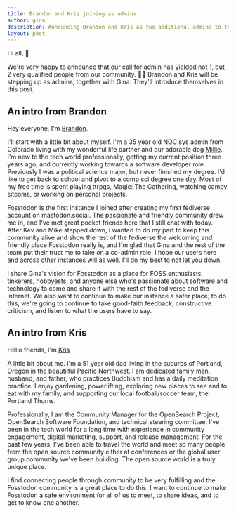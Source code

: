 ```yaml
---
title: Brandon and Kris joining as admins
author: gina
description: Announcing Brandon and Kris as two additional admins to the Fosstodon team
layout: post
---
```


Hi  all, 👋

We're very happy to announce that our call for admin has yielded not 1, but 2 very qualified people from our community. 🥳🥳 Brandon and Kris will be stepping up as admins, together with Gina. They'll introduce themselves in this post.

## An intro from Brandon

Hey everyone, I'm [Brandon](https://fosstodon.org/@btp).

I'll start with a little bit about myself. I'm a 35 year old NOC sys admin from Colorado living with my wonderful life partner and our adorable dog [Millie](https://pixelfed.social/p/bdont/814192090567300607). I'm new to the tech world professionally, getting my current position three years ago, and currently working towards a software developer role. Previously I was a political science major, but never finished my degree. I'd like to get back to school and pivot to a comp sci degree one day. Most of my free time is spent playing ttrpgs, Magic: The Gathering, watching campy sitcoms, or working on personal projects.

Fosstodon is the first instance I joined after creating my first fediverse account on mastodon.social. The passionate and friendly community drew me in, and I've met great pocket friends here that I still chat with today. After Kev and Mike stepped down, I wanted to do my part to keep this community alive and show the rest of the fediverse the welcoming and friendly place Fosstodon really is, and I'm glad that Gina and the rest of the team put their trust me to take on a co-admin role. I hope our users here and across other instances will as well. I'll do my best to not let you down.

I share Gina's vision for Fosstodon as a place for FOSS enthusiasts, tinkerers, hobbyests, and anyone else who's passionate about software and technology to come and share it with the rest of the fediverse and the internet. We also want to continue to make our instance a safer place; to do this, we're going to continue to take good-faith feedback, constructive criticism, and listen to what the users have to say.


## An intro from Kris

Hello friends, I'm [Kris](https://fosstodon.org/@krisfreedain)

A little bit about me. I'm a 51 year old dad living in the suburbs of Portland, Oregon in the beautilful Pacific Northwest. I am dedicated family man, husband, and father, who practices Buddhism and has a daily meditation practice. I enjoy gardening, powerlifting, exploring new places to see and to eat with my family, and supporting our local football/soccer team, the Portland Thorns. 

Professionally, I am the Community Manager for the OpenSearch Project, OpenSearch Software Foundation, and technical steering committee. I've been in the tech world for a long time with experience in community engagement, digital marketing, support, and release management. For the past few years, I've been able to travel the world and meet so many people from the open source community either at conferences or the global user group community we've been building. The open source world is a truly unique place. 

I find connecting people through community to be very fulfilling and the Fosstodon community is a great place to do this. I want to continue to make Fosstodon a safe environment for all of us to meet, to share ideas, and to get to know one another.
